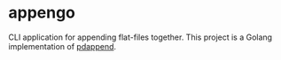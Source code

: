 # appengo

CLI application for appending flat-files together. This project is a Golang implementation of [pdappend](https://github.com/cnpls/pdappend).